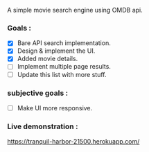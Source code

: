 A simple movie search engine using OMDB api.

### Goals : 
- [x] Bare API search implementation.
- [x] Design & implement the UI.
- [x] Added movie details.
- [ ] Implement multiple page results.
- [ ] Update this list with more stuff.

### subjective goals :
- [ ] Make UI more responsive.

### Live demonstration : 
https://tranquil-harbor-21500.herokuapp.com/